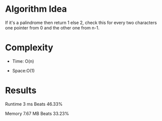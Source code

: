 # Algorithm Idea

If it's a palindrome then return 1 else 2, check this for every two characters one pointer from 0 and the other one from n-1.


# Complexity

- Time: O(n)

- Space:O(1)

# Results

Runtime
3
ms
Beats
46.33%

Memory
7.67
MB
Beats
33.23%